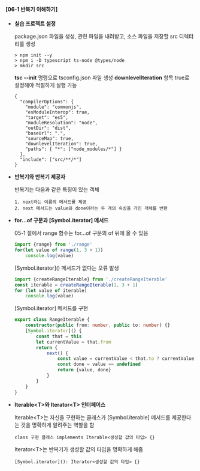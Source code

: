 #### [06-1 반복기 이해하기]

- **실습 프로젝트 설정**

  package.json 파일을 생성, 관련 파일을 내려받고, 소스 파일을 저장할 src 디렉터리를 생성

  ```
  > npm init --y
  > npm i -D typescript ts-node @types/node
  > mkdir src
  ```

  **tsc --init** 명령으로 tsconfig.json 파일 생성 **downlevelIteration** 항목 true로 설정해야 적절하게 실행 가능

  ```
  {
    "compilerOptions": {
      "module": "commonjs",
      "esModuleInterop": true,
      "target": "es5",
      "moduleResolution": "node",
      "outDir": "dist",
      "baseUrl": ".",
      "sourceMap": true,
      "downlevelIteration": true,
      "paths": { "*": ["node_modules/*"] }
    },
    "include": ["src/**/*"]
  }
  ```

- **반복기와 반복기 제공자**

  반복기는 다음과 같은 특징이 있는 객체

  ```
  1. next라는 이름의 메서드를 제공
  2. next 메서드는 value와 done이라는 두 개의 속성을 가진 객체를 반환
  ```

- **for...of 구문과 [Symbol.iterator] 메서드**

  05-1 절에서 range 함수는 for...of 구문의 of 뒤에 올 수 있음

  ```typescript
  import {range} from './range'
  for(let value of range(1, 3 + 1))
      console.log(value)
  ```

  [Symbol.iterator\]() 메서드가 없다는 오류 발생

  ```typescript
  import {createRangeIterable} from './createRangeIterable'
  const iterable = createRangeIterable(1, 3 + 1)
  for (let value of iterable)
      console.log(value)
  ```

  [Symbol.iterator] 메서드를 구현

  ```typescript
  export class RangeIterable {
      constructor(public from: number, public to: number) {}
      [Symbol.iterator]() {
          const that = this
          let currentValue = that.from
          return {
              next() {
                  const value = currentValue < that.to ? currentValue++ : undefined
                  const done = value == undefined
                  return {value, done}
              }
          }
      }
  }
  ```

- **Iterable\<T\>와 Iterator\<T\> 인터페이스**

  Iterable\<T\>는 자신을 구현하는 클래스가 [Symbol.iterable\] 메서드를 제공한다는 것을 명확하게 알려주는 역할을 함

  ```
  class 구현 클래스 implements Iterable<생성할 값의 타입> {}
  ```

  Iterator\<T\>는 반복기가 생성할 값의 타입을 명확하게 해줌

  ```
  [Symbol.iterator](): Iterator<생성할 값의 타입> {}
  ```

